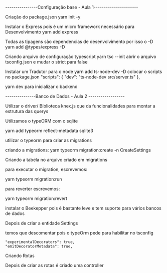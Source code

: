 
----------------Configuração base - Aula 1----------------------

Criação do package.json
yarn init -y

Instalar o Express pois é um micro framework necessário para Desenvolvimento
yarn add express

Todas as tipagens são dependencias de desenvolvimento por isso o -D
yarn add @types/express -D

Criando arquivo de configuração typescript
yarn tsc --init 
abrir o arquivo tsconfig.json e mudar o strict para false

Instalar um Tradutor para o node
yarn add ts-node-dev -D
colocar o scripts no package.json
  "scripts": {
    "dev": "ts-node-dev src/server.ts"
  },

yarn dev para inicializar o backend

---------------Banco de Dados - Aula 2 ------------------

Utilizar o driver/ Biblioteca knex.js que da funcionalidades para montar a estrutura das querys

Utilizamos o typeORM com o sqlite

yarn add typeorm reflect-metadata sqlite3

utilizar o typeorm para criar as migrations

criando a migrations: yarn typeorm migration:create -n CreateSettings

Criando a tabela no arquivo criado em migrations

para executar o migration, escrevemos: 

yarn typeorm migration:run

para reverter escrevemos:

yarn typeorm migration:revert

instalar o Beekepper pois é bastante leve e tem suporte para vários bancos de dados

Depois de criar a entidade Settings 

temos que descomentar pois o typeOrm pede para habilitar no tsconfig

    "experimentalDecorators": true,            
    "emitDecoratorMetadata": true,      

Criando Rotas

Depois de criar as rotas é criado uma controller
